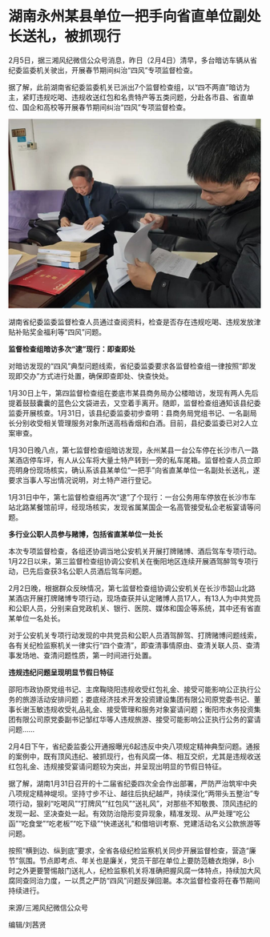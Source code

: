 # 湖南永州某县单位一把手向省直单位副处长送礼，被抓现行

2月5日，据三湘风纪微信公众号消息，昨日（2月4日）清早，多台暗访车辆从省纪委监委机关驶出，开展春节期间纠治“四风”专项监督检查。

据了解，此前湖南省纪委监委机关已派出7个监督检查组，以“四不两直”暗访为主，紧盯违规吃喝、违规收送红包和名贵特产等五类问题，分赴各市县、省直单位、国企和高校等开展春节期间纠治“四风”专项监督检查。

![6862bd32b5aa05b342ac0455659004fc.jpg](https://raw.githubusercontent.com/qqhsx/qqnews_image/main/2024/02/05/湖南永州某县单位一把手向省直单位副处长送礼，被抓现行/6862bd32b5aa05b342ac0455659004fc.jpg)

湖南省纪委监委监督检查人员通过查阅资料，检查是否存在违规吃喝、违规发放津贴补贴奖金福利等“四风”问题。

**监督检查组暗访多次“逮”现行：即查即处**

对暗访发现的“四风”典型问题线索，省纪委监委要求各监督检查组一律按照“即发现即交办”方式进行处置，确保即查即处、快查快处。

1月30日上午，第四监督检查组在娄底市某县商务局办公楼暗访，发现有两人先后提着鼓鼓囊囊的蓝色公文袋进去，又空着手离开。随即，监督检查组通知该县纪委监委开展核查。1月31日，该县纪委监委初步查明：县商务局党组书记、一名副局长分别收受相关管理服务对象所送高档香烟和白酒。目前，县纪委监委已对2人立案审查。

1月30日晚八点，第七监督检查组暗访发现，永州某县一台公车停在长沙市八一路某酒店停车坪，有人从公车将大量土特产转到一旁的私车尾箱。监督检查人员立即亮明身份现场核实，确认系该县某单位“一把手”向省直某单位一名副处长送礼，遂要求当事人写出情况说明，对土特产进行登记。

1月31日中午，第七监督检查组再次“逮”了个现行：一台公务用车停放在长沙市车站北路某餐馆前坪，经现场核实，发现省属某国企一名高管接受私企老板宴请等问题。

**多行业公职人员参与赌博，包括省直某单位一处长**

本次专项监督检查，各组还协调当地公安机关开展打牌赌博、酒后驾车专项行动。1月22日以来，第三监督检查组协调公安机关在衡阳地区连续开展酒驾醉驾专项行动，已先后查获3名公职人员酒后驾车问题。

2月2日晚，根据群众反映情况，第七监督检查组协调公安机关在长沙市韶山北路某酒店开展打牌赌博专项行动，现场查获并认定赌博人员17人，有13人为中共党员和公职人员，分别来自党政机关、银行、医院、媒体和国企等系统，其中还有省直某单位一名处长。

对于公安机关专项行动发现的中共党员和公职人员酒驾醉驾、打牌赌博问题线索，各有关纪检监察机关一律实行“四个查清”，即查清事情原由、查清关联人员、查清事发场地、查清问题性质，第一时间进行处置。

**违规违纪问题呈现明显节假日特征**

邵阳市政协原党组书记、主席鞠晓阳违规收受红包礼金、接受可能影响公正执行公务的旅游活动安排问题；娄底经济技术开发投资建设集团有限公司原党委书记、董事长谢玉敏违规收受礼品礼金、接受管理和服务对象宴请问题；衡阳市水务投资集团有限公司原党委副书记邹红华等人违规旅游、接受可能影响公正执行公务的宴请问题……

2月4日下午，省纪委监委公开通报曝光6起违反中央八项规定精神典型问题。通报的案例中，既有顶风违纪、被抓现行，也有风腐一体、相互交织，尤其是违规收送红包礼金、违规接受宴请问题较为突出，并呈现出明显的节假日特征。

据了解，湖南1月31日召开的十二届省纪委四次全会作出部署，严防严治筑牢中央八项规定精神堤坝。坚持寸步不让、越往后执纪越严，持续深化“两带头五整治”专项行动，狠刹“吃喝风”“打牌风”“红包风”“送礼风”，对那些不知敬畏、顶风违纪的发现一起、坚决查处一起。有效防治隐形变异现象，精准发现、从严处理“吃公函”“吃食堂”“吃老板”“吃下级”“快递送礼”和借培训考察、党建活动名义公款旅游等问题。

按照“横到边、纵到底”要求，全省各级纪检监察机关同步开展监督检查，营造“廉节”氛围。节点即考点、年关也是廉关，党员干部在单位上要防范糖衣炮弹，8小时之外更要警惕敲门送礼人，纪检监察机关将准确把握风腐一体特点，持续加大风腐同查同治力度，一以贯之严防“四风”问题反弹回潮。本次监督检查将在春节期间持续进行。

来源/三湘风纪微信公众号

编辑/刘茜贤

